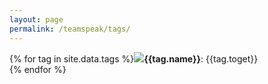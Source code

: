```yaml
---
layout: page
permalink: /teamspeak/tags/
---
```


<!-- TODO: Dirty dirty dirty -->
<style>
section {
    text-align:left
}
</style>

{% for tag in site.data.tags %}![](/assets/images/tags/{{tag.icon}}.png)**{{tag.name}}**: {{tag.toget}}  
{% endfor %}
